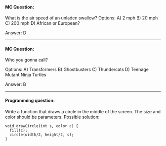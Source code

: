 #### MC Question:
What is the air speed of an unladen swallow?
Options:
A) 2 mph
B) 20 mph
C) 200 mph
D) African or European?

Answer: D

---
#### MC Question:
Who you gonna call?

Options:
A) Transformers
B) Ghostbusters
C) Thundercats
D) Teenage Mutant Ninja Turtles

Answer: B

---
#### Programming question:
Write a function that draws a circle in the middle of the screen. The size and color should be parameters.
Possible solution:
```
void drawCircle(int s, color c) {
  fill(c);
  circle(width/2, height/2, s);
}
```
